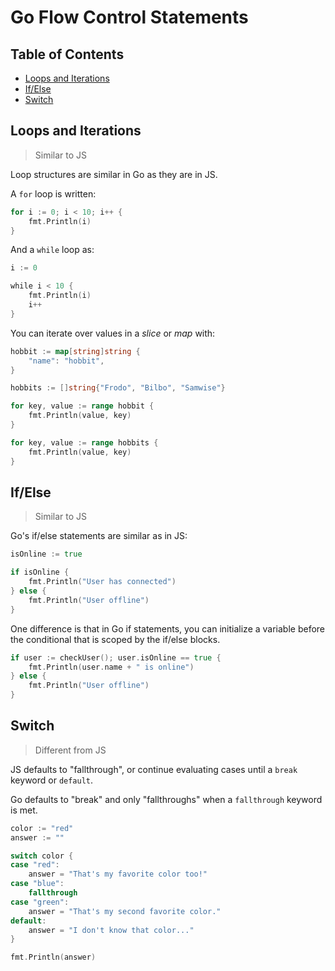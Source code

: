 # Go Flow Control Statements

## Table of Contents

- [Loops and Iterations](#loops-and-interations)
- [If/Else](#ifelse)
- [Switch](#switch)

## Loops and Iterations

> Similar to JS

Loop structures are similar in Go as they are in JS.

A `for` loop is written:

```go
for i := 0; i < 10; i++ {
    fmt.Println(i)
}
```

And a `while` loop as:

```go
i := 0

while i < 10 {
    fmt.Println(i)
    i++
}
```

You can iterate over values in a _slice_ or _map_ with:

```go
hobbit := map[string]string {
    "name": "hobbit",
}

hobbits := []string{"Frodo", "Bilbo", "Samwise"}

for key, value := range hobbit {
    fmt.Println(value, key)
}

for key, value := range hobbits {
    fmt.Println(value, key)
}
```

## If/Else

> Similar to JS

Go's if/else statements are similar as in JS:

```go
isOnline := true

if isOnline {
    fmt.Println("User has connected")
} else {
    fmt.Println("User offline")
}
```

One difference is that in Go if statements, you can initialize a variable before the conditional that is scoped by the if/else blocks.

```go
if user := checkUser(); user.isOnline == true {
    fmt.Println(user.name + " is online")
} else {
    fmt.Println("User offline")
}
```

## Switch

> Different from JS

JS defaults to "fallthrough", or continue evaluating cases until a `break` keyword or `default`.

Go defaults to "break" and only "fallthroughs" when a `fallthrough` keyword is met.

```go
color := "red"
answer := ""

switch color {
case "red":
    answer = "That's my favorite color too!"
case "blue":
    fallthrough
case "green":
    answer = "That's my second favorite color."
default:
    answer = "I don't know that color..."
}

fmt.Println(answer)
```
